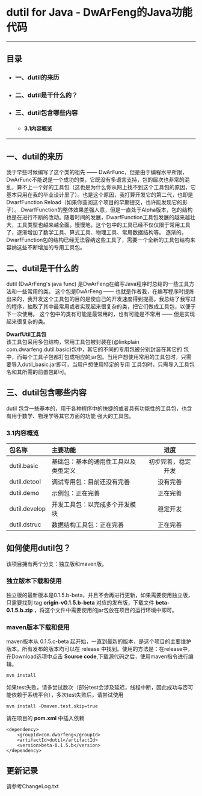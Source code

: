 # dutil for Java - DwArFeng的Java功能代码
---

## 目录

- ### 一、dutil的来历
- ### 二、dutil是干什么的？
- ### 三、dutil包含哪些内容
  - #### 3.1内容概览

---

## 一、dutil的来历

我于早些时候编写了这个类的祖先 ——
DwArFunc，但是由于编程水平所限，DwArFunc不能说是一个成功的类，它既没有多语言支持，包的层次也非常的混乱，算不上一个好的工具包（这也是为什么你从网上找不到这个工具包的原因，它基本只用在我的毕业设计里了）。也是这个原因，我打算开发它的第二代，也即是DwarfFunction
Reload（如果你查阅这个项目的早期提交，也许能发现它的影子）。
DwarfFunction的整体效果差强人意，但是一直处于Alpha版本，包的结构也是在进行不断的改动。随着时间的发展，DwarfFunction工具包发展的越来越壮大，工具类型也越来越全面。慢慢地，这个包中的工具已经不仅仅限于常用工具了，逐渐增加了数学工具、算式工具、物理工具、常用数据结构等。
逐渐的，DwarfFunction包的结构已经无法容纳这些工具了，需要一个全新的工具包结构来容纳这些不断增加的专用工具包。

## 二、dutil是干什么的

dutil (DwArFeng's java func) 是DwArFeng在编写Java程序时总结的一些工具方法和一些常用的类。
这个包是DwArFeng —— 也就是作者我，在编写程序时提炼出来的，我开发这个工具包的目的是使自己的开发速度得到提高。我总结了我写过的程序，抽取了其中最常用或者实现起来很复杂的类，把它们做成工具包，以便于下一次使用。
这个包中的类有可能是最常用的，也有可能是不常用 —— 但是实现起来很复杂的类。
<p><b>DwarfUtil工具包</b>
<br>该工具包采用多包结构，常用工具包被封装在{@linkplain com.dwarfeng.dutil.basic}包中，其它的不同的专用包被分别封装在其它的
包中，而每个工具子包都打包成相应的jar包。当用户想使用常用的工具包时，只需要导入dutil_basic.jar即可，当用户想使用特定的专用
工具包时，只需导入工具包名和其所需的前置包即可。

## 三、dutil包含哪些内容

dutil 包含一些基本的，用于各种程序中的快捷的或者具有功能性的工具包，也含有用于数学、物理学等其它方面的功能
强大的工具包。

### 3.1内容概览

|包名称 		|主要功能									| 进度				|
|:--------------|:------------------------------------------|:-----------------:|
|dutil.basic   	|基础包：基本的通用性工具以及类型定义 	 	|初步完善，稳定开发	|
|dutil.detool   |调试专用包：目前还没有完善          |没有完善      |
|dutil.demo    |示例包：正在完善              |正在完善      |
|dutil.develop  |开发工具包：以完成多个开发模块          |稳定开发      |
|dutil.dstruc  |数据结构工具包：正在完善          |正在完善      |

## 如何使用dutil包？

该项目拥有两个分支：独立版和maven版。

### 独立版本下载和使用

独立版的最新版本是0.1.5.b-beta，并且不会再进行更新，如果需要使用独立版，只需要找到 tag  __origin-v0.1.5.b-beta__
对应的发布版，下载文件 __beta-0.1.5.b.zip__ ，将这个文件中需要使用的jar包放在项目的运行环境中即可。

### maven版本下载和使用

maven版本从 0.1.5.c-beta 起开始，一直到最新的版本，是这个项目的主要维护版本。所有发布的版本均可以在 release
中找到。使用的方法是：在release中，在Download选项中点击 __Source code__,下载源代码之后，使用maven指令进行编辑。

```
mvn install
```

如果test失败，请多尝试数次（部分test会涉及延迟，线程中断，因此成功与否可能依赖于系统平台），多次test失败后，请尝试使用

```
mvn install -Dmaven.test.skip=true
```

请在项目的 __pom.xml__ 中插入依赖

```
<dependency>
    <groupId>com.dwarfeng</groupId>
    <artifactId>dutil</artifactId>
    <version>beta-0.1.5.b</version>
</dependency>
```

## 更新记录

请参考ChangeLog.txt
